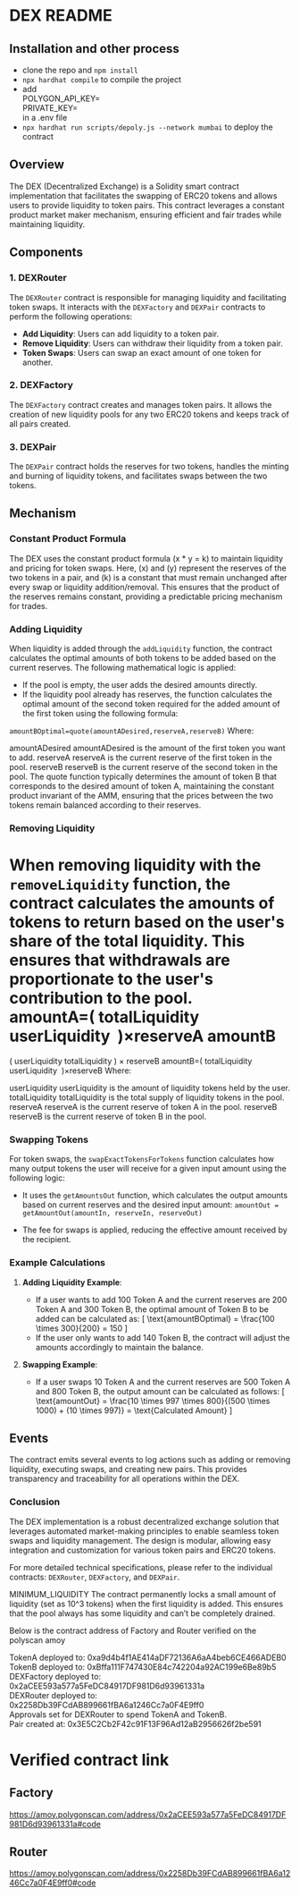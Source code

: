 #  DEX README

## Installation and other process
- clone the repo and `npm install` <br/>
- `npx hardhat compile` to compile the project  <br/>
- add <br/> 
  POLYGON_API_KEY= <br/>
  PRIVATE_KEY= <br/>
  in a .env file <br/>
- `npx hardhat run scripts/depoly.js --network mumbai`    to deploy the contract

## Overview

The DEX (Decentralized Exchange) is a Solidity smart contract implementation that facilitates the swapping of ERC20 tokens and allows users to provide liquidity to token pairs. This contract leverages a constant product market maker mechanism, ensuring efficient and fair trades while maintaining liquidity.

## Components

### 1. **DEXRouter**
The `DEXRouter` contract is responsible for managing liquidity and facilitating token swaps. It interacts with the `DEXFactory` and `DEXPair` contracts to perform the following operations:

- **Add Liquidity**: Users can add liquidity to a token pair.
- **Remove Liquidity**: Users can withdraw their liquidity from a token pair.
- **Token Swaps**: Users can swap an exact amount of one token for another.

### 2. **DEXFactory**
The `DEXFactory` contract creates and manages token pairs. It allows the creation of new liquidity pools for any two ERC20 tokens and keeps track of all pairs created.

### 3. **DEXPair**
The `DEXPair` contract holds the reserves for two tokens, handles the minting and burning of liquidity tokens, and facilitates swaps between the two tokens.

## Mechanism

### Constant Product Formula
The  DEX uses the constant product formula \(x * y = k\) to maintain liquidity and pricing for token swaps. Here, \(x\) and \(y\) represent the reserves of the two tokens in a pair, and \(k\) is a constant that must remain unchanged after every swap or liquidity addition/removal. This ensures that the product of the reserves remains constant, providing a predictable pricing mechanism for trades.

### Adding Liquidity
When liquidity is added through the `addLiquidity` function, the contract calculates the optimal amounts of both tokens to be added based on the current reserves. The following mathematical logic is applied:

- If the pool is empty, the user adds the desired amounts directly.
- If the liquidity pool already has reserves, the function calculates the optimal amount of the second token required for the added amount of the first token using the following formula:

`amountBOptimal=quote(amountADesired,reserveA,reserveB)`
Where:

amountADesired
amountADesired is the amount of the first token you want to add.
reserveA
reserveA is the current reserve of the first token in the pool.
reserveB
reserveB is the current reserve of the second token in the pool.
The quote function typically determines the amount of token B that corresponds to the desired amount of token A, maintaining the constant product invariant of the AMM, ensuring that the prices between the two tokens remain balanced according to their reserves.

### Removing Liquidity
When removing liquidity with the `removeLiquidity` function, the contract calculates the amounts of tokens to return based on the user's share of the total liquidity. This ensures that withdrawals are proportionate to the user's contribution to the pool. <br/>
amountA=( 
totalLiquidity
userLiquidity
​
 )×reserveA
amountB
=
(
userLiquidity
totalLiquidity
)
×
reserveB
amountB=( 
totalLiquidity
userLiquidity
​
 )×reserveB
Where:

userLiquidity
userLiquidity is the amount of liquidity tokens held by the user.
totalLiquidity
totalLiquidity is the total supply of liquidity tokens in the pool.
reserveA
reserveA is the current reserve of token A in the pool.
reserveB
reserveB is the current reserve of token B in the pool.

### Swapping Tokens
For token swaps, the `swapExactTokensForTokens` function calculates how many output tokens the user will receive for a given input amount using the following logic:

- It uses the `getAmountsOut` function, which calculates the output amounts based on current reserves and the desired input amount:
  `amountOut = getAmountOut(amountIn, reserveIn, reserveOut)`
  
- The fee for swaps is applied, reducing the effective amount received by the recipient.

### Example Calculations

1. **Adding Liquidity Example**:
   - If a user wants to add 100 Token A and the current reserves are 200 Token A and 300 Token B, the optimal amount of Token B to be added can be calculated as:
   \[
   \text{amountBOptimal} = \frac{100 \times 300}{200} = 150
   \]
   - If the user only wants to add 140 Token B, the contract will adjust the amounts accordingly to maintain the balance.

2. **Swapping Example**:
   - If a user swaps 10 Token A and the current reserves are 500 Token A and 800 Token B, the output amount can be calculated as follows:
   \[
   \text{amountOut} = \frac{10 \times 997 \times 800}{(500 \times 1000) + (10 \times 997)} = \text{Calculated Amount}
   \]

## Events
The contract emits several events to log actions such as adding or removing liquidity, executing swaps, and creating new pairs. This provides transparency and traceability for all operations within the DEX.

### Conclusion
The  DEX implementation is a robust decentralized exchange solution that leverages automated market-making principles to enable seamless token swaps and liquidity management. The design is modular, allowing easy integration and customization for various token pairs and ERC20 tokens. 

For more detailed technical specifications, please refer to the individual contracts: `DEXRouter`, `DEXFactory`, and `DEXPair`.



MINIMUM_LIQUIDITY
The contract permanently locks a small amount of liquidity (set as 10^3 tokens) when the first liquidity is added. This ensures that the pool always has some liquidity and can’t be completely drained.

Below is the contract address of Factory and Router verified on the polyscan amoy 

           

TokenA deployed to: 0xa9d4b4f1AE414aDF72136A6aA4beb6CE466ADEB0 <br/>
TokenB deployed to: 0xBffa111F747430E84c742204a92AC199e6Be89b5 <br/>
DEXFactory deployed to: 0x2aCEE593a577a5FeDC84917DF981D6d93961331a <br/>
DEXRouter deployed to: 0x2258Db39FCdAB899661fBA6a1246Cc7a0F4E9ff0 <br/>
Approvals set for DEXRouter to spend TokenA and TokenB. <br/>
Pair created at: 0x3E5C2Cb2F42c91F13F96Ad12aB2956626f2be591



# Verified contract link 
## Factory 
https://amoy.polygonscan.com/address/0x2aCEE593a577a5FeDC84917DF981D6d93961331a#code    

## Router
https://amoy.polygonscan.com/address/0x2258Db39FCdAB899661fBA6a1246Cc7a0F4E9ff0#code
